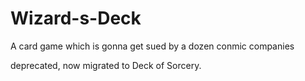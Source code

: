 # Wizard-s-Deck
A card game which is gonna get sued by a dozen conmic companies

deprecated, now migrated to Deck of Sorcery.
